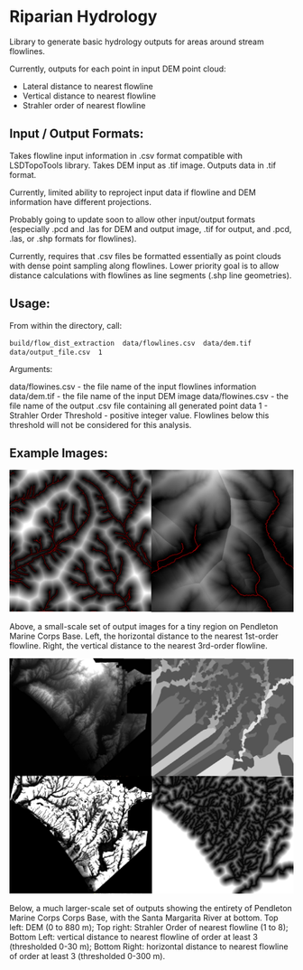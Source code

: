 # Riparian Hydrology 

Library to generate basic hydrology outputs for areas around stream flowlines. 

Currently, outputs for each point in input DEM point cloud:
- Lateral distance to nearest flowline
- Vertical distance to nearest flowline
- Strahler order of nearest flowline

## Input / Output Formats:

Takes flowline input information in .csv format compatible with LSDTopoTools library. Takes DEM input as .tif image. Outputs data in .tif format.

Currently, limited ability to reproject input data if flowline and DEM information have different projections.

Probably going to update soon to allow other input/output formats (especially .pcd and .las for DEM and output image, .tif for output, and .pcd, .las, or .shp formats for flowlines).

Currently, requires that .csv files be formatted essentially as point clouds with dense point sampling along flowlines. Lower priority goal is to allow distance calculations with flowlines as line segments (.shp line geometries).

## Usage:

From within the directory, call:

```
build/flow_dist_extraction  data/flowlines.csv  data/dem.tif  data/output_file.csv  1
```

Arguments: 

data/flowines.csv - the file name of the input flowlines information
data/dem.tif - the file name of the input DEM image
data/flowines.csv - the file name of the output .csv file containing all generated point data
1 - Strahler Order Threshold - positive integer value. Flowlines below this threshold will not be considered for this analysis. 

## Example Images:

![Small Scale Outputs](images/small_scale_outputs.png)

Above, a small-scale set of output images for a tiny region on Pendleton Marine Corps Base. Left, the horizontal distance to the nearest 1st-order flowline. Right, the vertical distance to the nearest 3rd-order flowline.

![Large Scale Outputs](images/large_scale_outputs.png)

Below, a much larger-scale set of outputs showing the entirety of Pendleton Marine Corps Corps Base, with the Santa Margarita River at bottom. Top left: DEM (0 to 880 m); Top right: Strahler Order of nearest flowline (1 to 8); Bottom Left: vertical distance to nearest flowline of order at least 3 (thresholded 0-30 m); Bottom Right: horizontal distance to nearest flowline of order at least 3 (thresholded 0-300 m).
